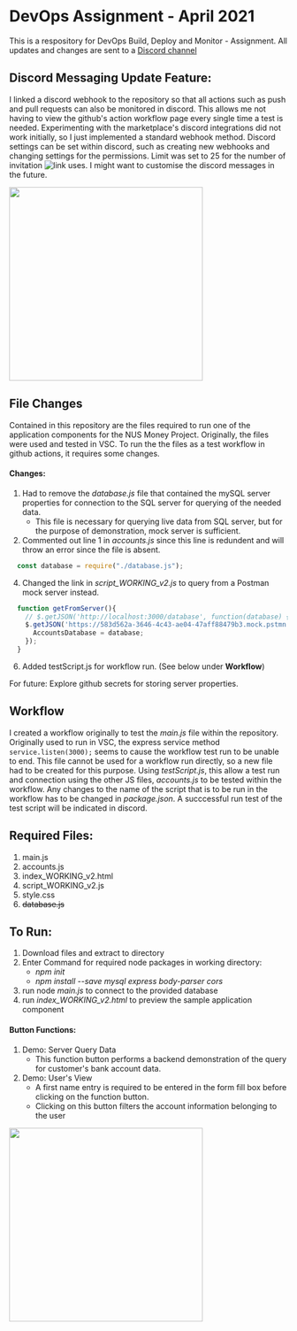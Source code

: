 # DevOps Assignment - April 2021

This is a respository for DevOps Build, Deploy and Monitor - Assignment.
All updates and changes are sent to a [Discord channel](https://discord.gg/9DURXVr3M9)

## Discord Messaging Update Feature:
I linked a discord webhook to the repository so that all actions such as push and pull requests can also be monitored in discord.
This allows me not having to view the github's action workflow page every single time a test is needed.
Experimenting with the marketplace's discord integrations did not work initially, so I just implemented a standard webhook method.
Discord settings can be set within discord, such as creating new webhooks and changing settings for the permissions.
Limit was set to 25 for the number of invitation ![link](https://discord.gg/9DURXVr3M9) uses.
I might want to customise the discord messages in the future.

<img src="https://github.com/xyangp/devops-assignment/blob/fa1ba90b8bce400c9e470132d653195b1250ee24/Screenshot%202021-04-20%20175632.png"  height="350">

## File Changes
Contained in this repository are the files required to run one of the application components for the NUS Money Project.
Originally, the files were used and tested in VSC. To run the the files as a test workflow in github actions,
it requires some changes.
#### Changes:
1. Had to remove the *database.js* file that contained the mySQL server properties for connection to the SQL server for querying of the needed data.
   * This file is necessary for querying live data from SQL server, but for the purpose of demonstration, mock server is sufficient.
2. Commented out line 1 in *accounts.js* since this line is redundent and will throw an error since the file is absent.
```javascript
  const database = require("./database.js");
``` 
4. Changed the link in *script_WORKING_v2.js* to query from a Postman mock server instead.
```javascript
  function getFromServer(){
    // $.getJSON('http://localhost:3000/database', function(database) {
    $.getJSON('https://583d562a-3646-4c43-ae04-47aff88479b3.mock.pstmn.io/database', function(database) {      
      AccountsDatabase = database;
    });
  }
```

6. Added testScript.js for workflow run. (See below under **Workflow**)

For future: Explore github secrets for storing server properties.

## Workflow
I created a workflow originally to test the *main.js* file within the repository.
Originally used to run in VSC, the express service method `service.listen(3000);` seems to cause the workflow test run to be unable to end.
This file cannot be used for a workflow run directly, so a new file had to be created for this purpose.
Using *testScript.js*, this allow a test run and connection using the other JS files, *accounts.js* to be tested within the workflow.
Any changes to the name of the script that is to be run in the workflow has to be changed in *package.json*.
A succcessful run test of the test script will be indicated in discord.

## Required Files:
1. main.js
2. accounts.js
3. index_WORKING_v2.html
4. script_WORKING_v2.js
5. style.css
6. ~~database.js~~ 

## To Run:
1) Download files and extract to directory
2) Enter Command for required node packages in working directory: 
    * *npm init*
    * *npm install --save mysql express body-parser cors*
3) run node *main.js* to connect to the provided database
4) run *index_WORKING_v2.html* to preview the sample application component

#### Button Functions:
1) Demo: Server Query Data
      * This function button performs a backend demonstration of the query for customer's bank account data.
2) Demo: User's View
      * A first name entry is required to be entered in the form fill box before clicking on the function button.
      * Clicking on this button filters the account information belonging to the user
<img src="https://github.com/xyangp/devops-assignment/blob/d613d48521e7df6880102ca30f6b953a915126fb/Screenshot%202021-04-19%20191846.png"  height="350">

